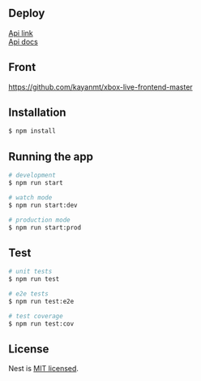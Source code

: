 ## Deploy

[Api link](https://xbox-live-backend-production.up.railway.app) </br>
[Api docs](https://xbox-live-backend-production.up.railway.app/api)


## Front

https://github.com/kayanmt/xbox-live-frontend-master

## Installation

```bash
$ npm install
```

## Running the app

```bash
# development
$ npm run start

# watch mode
$ npm run start:dev

# production mode
$ npm run start:prod
```

## Test

```bash
# unit tests
$ npm run test

# e2e tests
$ npm run test:e2e

# test coverage
$ npm run test:cov
```

## License

Nest is [MIT licensed](LICENSE).
